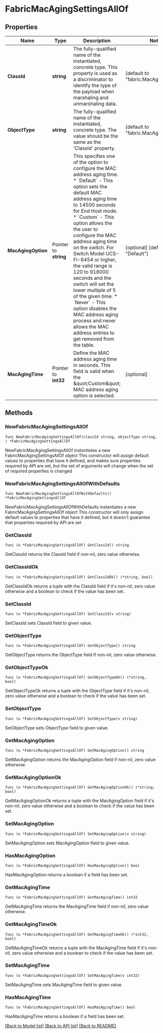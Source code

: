 # FabricMacAgingSettingsAllOf

## Properties

Name | Type | Description | Notes
------------ | ------------- | ------------- | -------------
**ClassId** | **string** | The fully-qualified name of the instantiated, concrete type. This property is used as a discriminator to identify the type of the payload when marshaling and unmarshaling data. | [default to "fabric.MacAgingSettings"]
**ObjectType** | **string** | The fully-qualified name of the instantiated, concrete type. The value should be the same as the &#39;ClassId&#39; property. | [default to "fabric.MacAgingSettings"]
**MacAgingOption** | Pointer to **string** | This specifies one of the option to configure the MAC address aging time. * &#x60;Default&#x60; - This option sets the default MAC address aging time to 14500 seconds for End Host mode. * &#x60;Custom&#x60; - This option allows the the user to configure the MAC address aging time on the switch. For Switch Model UCS-FI-6454 or higher, the valid range is 120 to 918000 seconds and the switch will set the lower multiple of 5 of the given time. * &#x60;Never&#x60; - This option disables the MAC address aging process and never allows the MAC address entries to get removed from the table. | [optional] [default to "Default"]
**MacAgingTime** | Pointer to **int32** | Define the MAC address aging time in seconds. This field is valid when the \&quot;Custom\&quot; MAC address aging option is selected. | [optional] 

## Methods

### NewFabricMacAgingSettingsAllOf

`func NewFabricMacAgingSettingsAllOf(classId string, objectType string, ) *FabricMacAgingSettingsAllOf`

NewFabricMacAgingSettingsAllOf instantiates a new FabricMacAgingSettingsAllOf object
This constructor will assign default values to properties that have it defined,
and makes sure properties required by API are set, but the set of arguments
will change when the set of required properties is changed

### NewFabricMacAgingSettingsAllOfWithDefaults

`func NewFabricMacAgingSettingsAllOfWithDefaults() *FabricMacAgingSettingsAllOf`

NewFabricMacAgingSettingsAllOfWithDefaults instantiates a new FabricMacAgingSettingsAllOf object
This constructor will only assign default values to properties that have it defined,
but it doesn't guarantee that properties required by API are set

### GetClassId

`func (o *FabricMacAgingSettingsAllOf) GetClassId() string`

GetClassId returns the ClassId field if non-nil, zero value otherwise.

### GetClassIdOk

`func (o *FabricMacAgingSettingsAllOf) GetClassIdOk() (*string, bool)`

GetClassIdOk returns a tuple with the ClassId field if it's non-nil, zero value otherwise
and a boolean to check if the value has been set.

### SetClassId

`func (o *FabricMacAgingSettingsAllOf) SetClassId(v string)`

SetClassId sets ClassId field to given value.


### GetObjectType

`func (o *FabricMacAgingSettingsAllOf) GetObjectType() string`

GetObjectType returns the ObjectType field if non-nil, zero value otherwise.

### GetObjectTypeOk

`func (o *FabricMacAgingSettingsAllOf) GetObjectTypeOk() (*string, bool)`

GetObjectTypeOk returns a tuple with the ObjectType field if it's non-nil, zero value otherwise
and a boolean to check if the value has been set.

### SetObjectType

`func (o *FabricMacAgingSettingsAllOf) SetObjectType(v string)`

SetObjectType sets ObjectType field to given value.


### GetMacAgingOption

`func (o *FabricMacAgingSettingsAllOf) GetMacAgingOption() string`

GetMacAgingOption returns the MacAgingOption field if non-nil, zero value otherwise.

### GetMacAgingOptionOk

`func (o *FabricMacAgingSettingsAllOf) GetMacAgingOptionOk() (*string, bool)`

GetMacAgingOptionOk returns a tuple with the MacAgingOption field if it's non-nil, zero value otherwise
and a boolean to check if the value has been set.

### SetMacAgingOption

`func (o *FabricMacAgingSettingsAllOf) SetMacAgingOption(v string)`

SetMacAgingOption sets MacAgingOption field to given value.

### HasMacAgingOption

`func (o *FabricMacAgingSettingsAllOf) HasMacAgingOption() bool`

HasMacAgingOption returns a boolean if a field has been set.

### GetMacAgingTime

`func (o *FabricMacAgingSettingsAllOf) GetMacAgingTime() int32`

GetMacAgingTime returns the MacAgingTime field if non-nil, zero value otherwise.

### GetMacAgingTimeOk

`func (o *FabricMacAgingSettingsAllOf) GetMacAgingTimeOk() (*int32, bool)`

GetMacAgingTimeOk returns a tuple with the MacAgingTime field if it's non-nil, zero value otherwise
and a boolean to check if the value has been set.

### SetMacAgingTime

`func (o *FabricMacAgingSettingsAllOf) SetMacAgingTime(v int32)`

SetMacAgingTime sets MacAgingTime field to given value.

### HasMacAgingTime

`func (o *FabricMacAgingSettingsAllOf) HasMacAgingTime() bool`

HasMacAgingTime returns a boolean if a field has been set.


[[Back to Model list]](../README.md#documentation-for-models) [[Back to API list]](../README.md#documentation-for-api-endpoints) [[Back to README]](../README.md)


